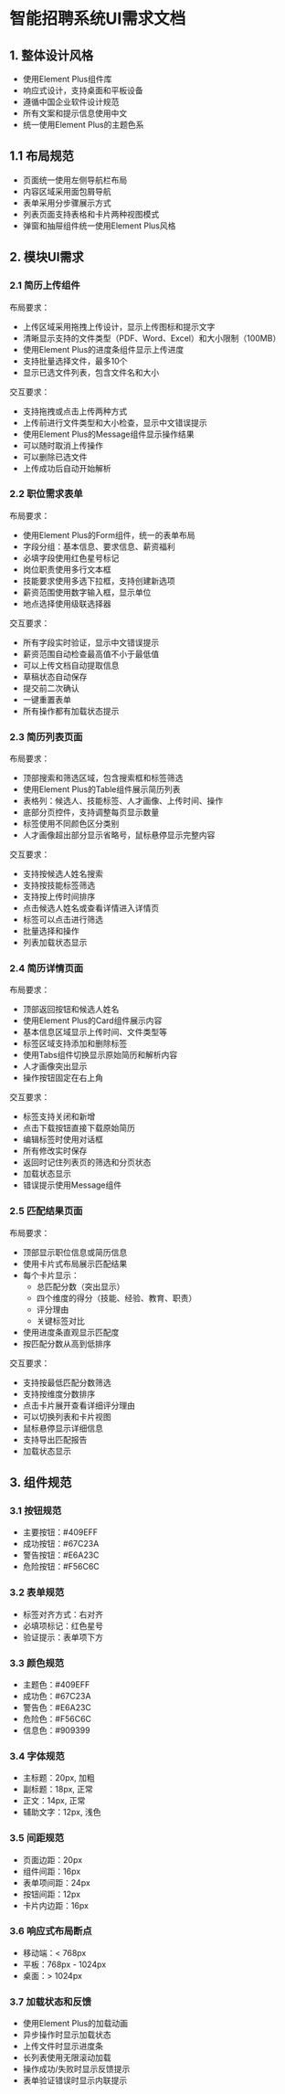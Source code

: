 # 智能招聘系统UI需求文档

## 1. 整体设计风格
- 使用Element Plus组件库
- 响应式设计，支持桌面和平板设备
- 遵循中国企业软件设计规范
- 所有文案和提示信息使用中文
- 统一使用Element Plus的主题色系

## 1.1 布局规范
- 页面统一使用左侧导航栏布局
- 内容区域采用面包屑导航
- 表单采用分步骤展示方式
- 列表页面支持表格和卡片两种视图模式
- 弹窗和抽屉组件统一使用Element Plus风格

## 2. 模块UI需求

### 2.1 简历上传组件

布局要求：
- 上传区域采用拖拽上传设计，显示上传图标和提示文字
- 清晰显示支持的文件类型（PDF、Word、Excel）和大小限制（100MB）
- 使用Element Plus的进度条组件显示上传进度
- 支持批量选择文件，最多10个
- 显示已选文件列表，包含文件名和大小

交互要求：
- 支持拖拽或点击上传两种方式
- 上传前进行文件类型和大小检查，显示中文错误提示
- 使用Element Plus的Message组件显示操作结果
- 可以随时取消上传操作
- 可以删除已选文件
- 上传成功后自动开始解析

### 2.2 职位需求表单

布局要求：
- 使用Element Plus的Form组件，统一的表单布局
- 字段分组：基本信息、要求信息、薪资福利
- 必填字段使用红色星号标记
- 岗位职责使用多行文本框
- 技能要求使用多选下拉框，支持创建新选项
- 薪资范围使用数字输入框，显示单位
- 地点选择使用级联选择器

交互要求：
- 所有字段实时验证，显示中文错误提示
- 薪资范围自动检查最高值不小于最低值
- 可以上传文档自动提取信息
- 草稿状态自动保存
- 提交前二次确认
- 一键重置表单
- 所有操作都有加载状态提示

### 2.3 简历列表页面

布局要求：
- 顶部搜索和筛选区域，包含搜索框和标签筛选
- 使用Element Plus的Table组件展示简历列表
- 表格列：候选人、技能标签、人才画像、上传时间、操作
- 底部分页控件，支持调整每页显示数量
- 标签使用不同颜色区分类别
- 人才画像超出部分显示省略号，鼠标悬停显示完整内容

交互要求：
- 支持按候选人姓名搜索
- 支持按技能标签筛选
- 支持按上传时间排序
- 点击候选人姓名或查看详情进入详情页
- 标签可以点击进行筛选
- 批量选择和操作
- 列表加载状态显示

### 2.4 简历详情页面

布局要求：
- 顶部返回按钮和候选人姓名
- 使用Element Plus的Card组件展示内容
- 基本信息区域显示上传时间、文件类型等
- 标签区域支持添加和删除标签
- 使用Tabs组件切换显示原始简历和解析内容
- 人才画像突出显示
- 操作按钮固定在右上角

交互要求：
- 标签支持关闭和新增
- 点击下载按钮直接下载原始简历
- 编辑标签时使用对话框
- 所有修改实时保存
- 返回时记住列表页的筛选和分页状态
- 加载状态显示
- 错误提示使用Message组件

### 2.5 匹配结果页面

布局要求：
- 顶部显示职位信息或简历信息
- 使用卡片式布局展示匹配结果
- 每个卡片显示：
  * 总匹配分数（突出显示）
  * 四个维度的得分（技能、经验、教育、职责）
  * 评分理由
  * 关键标签对比
- 使用进度条直观显示匹配度
- 按匹配分数从高到低排序

交互要求：
- 支持按最低匹配分数筛选
- 支持按维度分数排序
- 点击卡片展开查看详细评分理由
- 可以切换列表和卡片视图
- 鼠标悬停显示详细信息
- 支持导出匹配报告
- 加载状态显示

## 3. 组件规范

### 3.1 按钮规范
- 主要按钮：#409EFF
- 成功按钮：#67C23A
- 警告按钮：#E6A23C
- 危险按钮：#F56C6C

### 3.2 表单规范
- 标签对齐方式：右对齐
- 必填项标记：红色星号
- 验证提示：表单项下方

### 3.3 颜色规范
- 主题色：#409EFF
- 成功色：#67C23A
- 警告色：#E6A23C
- 危险色：#F56C6C
- 信息色：#909399

### 3.4 字体规范
- 主标题：20px, 加粗
- 副标题：18px, 正常
- 正文：14px, 正常
- 辅助文字：12px, 浅色

### 3.5 间距规范
- 页面边距：20px
- 组件间距：16px
- 表单项间距：24px
- 按钮间距：12px
- 卡片内边距：16px

### 3.6 响应式布局断点
- 移动端：< 768px
- 平板：768px - 1024px
- 桌面：> 1024px

### 3.7 加载状态和反馈
- 使用Element Plus的加载动画
- 异步操作时显示加载状态
- 上传文件时显示进度条
- 长列表使用无限滚动加载
- 操作成功/失败时显示反馈提示
- 表单验证错误时显示内联提示
